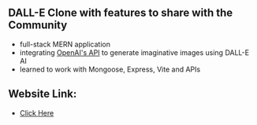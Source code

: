 ## DALL-E Clone with features to share with the Community
- full-stack MERN application
- integrating [OpenAI's API](https://platform.openai.com/docs/introduction) to generate imaginative images using DALL-E AI
- learned to work with Mongoose, Express, Vite and APIs

## Website Link: 
- [Click Here](https://dall-e-community.netlify.app/)
